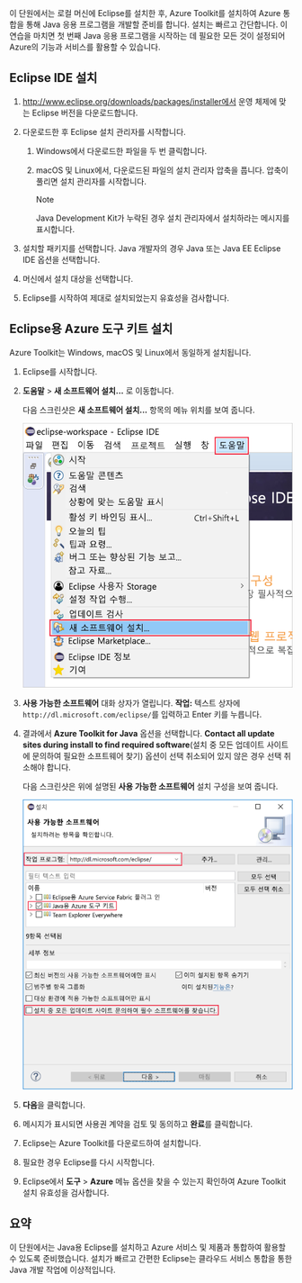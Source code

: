 이 단원에서는 로컬 머신에 Eclipse를 설치한 후, Azure Toolkit를 설치하여 Azure 통합을 통해 Java 응용 프로그램을 개발할 준비를 합니다. 설치는 빠르고 간단합니다. 이 연습을 마치면 첫 번째 Java 응용 프로그램을 시작하는 데 필요한 모든 것이 설정되어 Azure의 기능과 서비스를 활용할 수 있습니다.

## <a name="install-eclipse-ide"></a>Eclipse IDE 설치

1. http://www.eclipse.org/downloads/packages/installer에서 운영 체제에 맞는 Eclipse 버전을 다운로드합니다.

1. 다운로드한 후 Eclipse 설치 관리자를 시작합니다.

    1. Windows에서 다운로드한 파일을 두 번 클릭합니다.

    1. macOS 및 Linux에서, 다운로드된 파일의 설치 관리자 압축을 풉니다. 압축이 풀리면 설치 관리자를 시작합니다.

        > [!NOTE]
        > Java Development Kit가 누락된 경우 설치 관리자에서 설치하라는 메시지를 표시합니다.

1. 설치할 패키지를 선택합니다. Java 개발자의 경우 Java 또는 Java EE Eclipse IDE 옵션을 선택합니다.

1. 머신에서 설치 대상을 선택합니다.

1. Eclipse를 시작하여 제대로 설치되었는지 유효성을 검사합니다.

## <a name="install-azure-toolkit-for-eclipse"></a>Eclipse용 Azure 도구 키트 설치

Azure Toolkit는 Windows, macOS 및 Linux에서 동일하게 설치됩니다.

1. Eclipse를 시작합니다.

1. **도움말** > **새 소프트웨어 설치...** 로 이동합니다.

    다음 스크린샷은 **새 소프트웨어 설치...** 항목의 메뉴 위치를 보여 줍니다.

    ![Eclipse 도움말 메뉴에 새 소프트웨어 설치 옵션이 강조되어 있는 스크린샷입니다.](../media/7-eclipse-install-new-software.png)

1. **사용 가능한 소프트웨어** 대화 상자가 열립니다. **작업:** 텍스트 상자에 `http://dl.microsoft.com/eclipse/`를 입력하고 Enter 키를 누릅니다.

1. 결과에서 **Azure Toolkit for Java** 옵션을 선택합니다. **Contact all update sites during install to find required software**(설치 중 모든 업데이트 사이트에 문의하여 필요한 소프트웨어 찾기) 옵션이 선택 취소되어 있지 않은 경우 선택 취소해야 합니다.

    다음 스크린샷은 위에 설명된 **사용 가능한 소프트웨어** 설치 구성을 보여 줍니다.

    ![Azure Toolkit for Java를 찾아 설치하는 데 필요한 구성이 강조되어 있는 상자가 포함된 Eclipse의 사용 가능한 소프트웨어 창 스크린샷입니다.](../media/7-eclipse-download-azure-toolkit-for-java.png)

1. **다음**을 클릭합니다.

1. 메시지가 표시되면 사용권 계약을 검토 및 동의하고 **완료**를 클릭합니다.

1. Eclipse는 Azure Toolkit를 다운로드하여 설치합니다.

1. 필요한 경우 Eclipse를 다시 시작합니다.

1. Eclipse에서 **도구** > **Azure** 메뉴 옵션을 찾을 수 있는지 확인하여 Azure Toolkit 설치 유효성을 검사합니다.

## <a name="summary"></a>요약

이 단원에서는 Java용 Eclipse를 설치하고 Azure 서비스 및 제품과 통합하여 활용할 수 있도록 준비했습니다. 설치가 빠르고 간편한 Eclipse는 클라우드 서비스 통합을 통한 Java 개발 작업에 이상적입니다.
